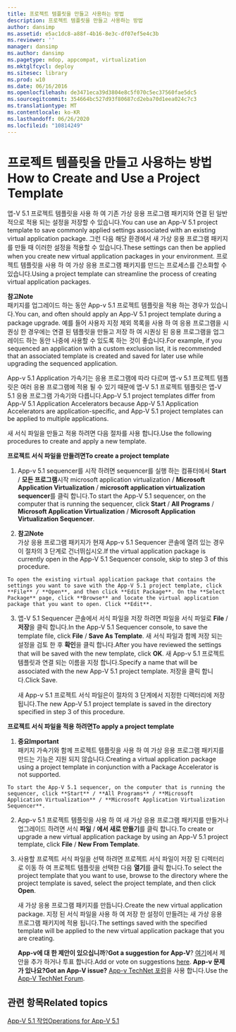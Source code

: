 ```yaml
---
title: 프로젝트 템플릿을 만들고 사용하는 방법
description: 프로젝트 템플릿을 만들고 사용하는 방법
author: dansimp
ms.assetid: e5ac1dc8-a88f-4b16-8e3c-df07ef5e4c3b
ms.reviewer: ''
manager: dansimp
ms.author: dansimp
ms.pagetype: mdop, appcompat, virtualization
ms.mktglfcycl: deploy
ms.sitesec: library
ms.prod: w10
ms.date: 06/16/2016
ms.openlocfilehash: de3471eca39d3804e8c5f070c5ec37560fae5dc5
ms.sourcegitcommit: 354664bc527d93f80687cd2eba70d1eea024c7c3
ms.translationtype: MT
ms.contentlocale: ko-KR
ms.lasthandoff: 06/26/2020
ms.locfileid: "10814249"
---
```

# <span data-ttu-id="ece1b-103">프로젝트 템플릿을 만들고 사용하는 방법</span><span class="sxs-lookup"><span data-stu-id="ece1b-103">How to Create and Use a Project Template</span></span>


<span data-ttu-id="ece1b-104">앱-V 5.1 프로젝트 템플릿을 사용 하 여 기존 가상 응용 프로그램 패키지와 연결 된 일반적으로 적용 되는 설정을 저장할 수 있습니다.</span><span class="sxs-lookup"><span data-stu-id="ece1b-104">You can use an App-V 5.1 project template to save commonly applied settings associated with an existing virtual application package.</span></span> <span data-ttu-id="ece1b-105">그런 다음 해당 환경에서 새 가상 응용 프로그램 패키지를 만들 때 이러한 설정을 적용할 수 있습니다.</span><span class="sxs-lookup"><span data-stu-id="ece1b-105">These settings can then be applied when you create new virtual application packages in your environment.</span></span> <span data-ttu-id="ece1b-106">프로젝트 템플릿을 사용 하 여 가상 응용 프로그램 패키지를 만드는 프로세스를 간소화할 수 있습니다.</span><span class="sxs-lookup"><span data-stu-id="ece1b-106">Using a project template can streamline the process of creating virtual application packages.</span></span>

**<span data-ttu-id="ece1b-107">참고</span><span class="sxs-lookup"><span data-stu-id="ece1b-107">Note</span></span>**  
<span data-ttu-id="ece1b-108">패키지를 업그레이드 하는 동안 App-v 5.1 프로젝트 템플릿을 적용 하는 경우가 있습니다.</span><span class="sxs-lookup"><span data-stu-id="ece1b-108">You can, and often should apply an App-V 5.1 project template during a package upgrade.</span></span> <span data-ttu-id="ece1b-109">예를 들어 사용자 지정 제외 목록을 사용 하 여 응용 프로그램을 시퀀싱 한 경우에는 연결 된 템플릿을 만들고 저장 하 여 시퀀싱 된 응용 프로그램을 업그레이드 하는 동안 나중에 사용할 수 있도록 하는 것이 좋습니다.</span><span class="sxs-lookup"><span data-stu-id="ece1b-109">For example, if you sequenced an application with a custom exclusion list, it is recommended that an associated template is created and saved for later use while upgrading the sequenced application.</span></span>



<span data-ttu-id="ece1b-110">App-v 5.1 Application 가속기는 응용 프로그램에 따라 다르며 앱-v 5.1 프로젝트 템플릿은 여러 응용 프로그램에 적용 될 수 있기 때문에 앱-V 5.1 프로젝트 템플릿은 앱-V 5.1 응용 프로그램 가속기와 다릅니다.</span><span class="sxs-lookup"><span data-stu-id="ece1b-110">App-V 5.1 project templates differ from App-V 5.1 Application Accelerators because App-V 5.1 Application Accelerators are application-specific, and App-V 5.1 project templates can be applied to multiple applications.</span></span>

<span data-ttu-id="ece1b-111">새 서식 파일을 만들고 적용 하려면 다음 절차를 사용 합니다.</span><span class="sxs-lookup"><span data-stu-id="ece1b-111">Use the following procedures to create and apply a new template.</span></span>

**<span data-ttu-id="ece1b-112">프로젝트 서식 파일을 만들려면</span><span class="sxs-lookup"><span data-stu-id="ece1b-112">To create a project template</span></span>**

1.  <span data-ttu-id="ece1b-113">App-v 5.1 sequencer를 시작 하려면 sequencer를 실행 하는 컴퓨터에서 **Start**  /  **모든 프로그램**시작 microsoft application virtualization  /  **Microsoft Application Virtualization**  /  **microsoft application virtualization sequencer**를 클릭 합니다.</span><span class="sxs-lookup"><span data-stu-id="ece1b-113">To start the App-V 5.1 sequencer, on the computer that is running the sequencer, click **Start** / **All Programs** / **Microsoft Application Virtualization** / **Microsoft Application Virtualization Sequencer**.</span></span>

2.  **<span data-ttu-id="ece1b-114">참고</span><span class="sxs-lookup"><span data-stu-id="ece1b-114">Note</span></span>**  
    <span data-ttu-id="ece1b-115">가상 응용 프로그램 패키지가 현재 App-v 5.1 Sequencer 콘솔에 열려 있는 경우이 절차의 3 단계로 건너뛰십시오.</span><span class="sxs-lookup"><span data-stu-id="ece1b-115">If the virtual application package is currently open in the App-V 5.1 Sequencer console, skip to step 3 of this procedure.</span></span>



~~~
To open the existing virtual application package that contains the settings you want to save with the App-V 5.1 project template, click **File** / **Open**, and then click **Edit Package**. On the **Select Package** page, click **Browse** and locate the virtual application package that you want to open. Click **Edit**.
~~~

3. <span data-ttu-id="ece1b-116">앱-V 5.1 Sequencer 콘솔에서 서식 파일을 저장 하려면 파일을 서식 파일로 **File**  /  **저장**을 클릭 합니다.</span><span class="sxs-lookup"><span data-stu-id="ece1b-116">In the App-V 5.1 Sequencer console, to save the template file, click **File** / **Save As Template**.</span></span> <span data-ttu-id="ece1b-117">새 서식 파일과 함께 저장 되는 설정을 검토 한 후 **확인**을 클릭 합니다.</span><span class="sxs-lookup"><span data-stu-id="ece1b-117">After you have reviewed the settings that will be saved with the new template, click **OK**.</span></span> <span data-ttu-id="ece1b-118">새 App-v 5.1 프로젝트 템플릿과 연결 되는 이름을 지정 합니다.</span><span class="sxs-lookup"><span data-stu-id="ece1b-118">Specify a name that will be associated with the new App-V 5.1 project template.</span></span> <span data-ttu-id="ece1b-119">저장을 클릭 합니다.</span><span class="sxs-lookup"><span data-stu-id="ece1b-119">Click Save.</span></span>

   <span data-ttu-id="ece1b-120">새 App-v 5.1 프로젝트 서식 파일은이 절차의 3 단계에서 지정한 디렉터리에 저장 됩니다.</span><span class="sxs-lookup"><span data-stu-id="ece1b-120">The new App-V 5.1 project template is saved in the directory specified in step 3 of this procedure.</span></span>

**<span data-ttu-id="ece1b-121">프로젝트 서식 파일을 적용 하려면</span><span class="sxs-lookup"><span data-stu-id="ece1b-121">To apply a project template</span></span>**

1.  **<span data-ttu-id="ece1b-122">중요</span><span class="sxs-lookup"><span data-stu-id="ece1b-122">Important</span></span>**  
    <span data-ttu-id="ece1b-123">패키지 가속기와 함께 프로젝트 템플릿을 사용 하 여 가상 응용 프로그램 패키지를 만드는 기능은 지원 되지 않습니다.</span><span class="sxs-lookup"><span data-stu-id="ece1b-123">Creating a virtual application package using a project template in conjunction with a Package Accelerator is not supported.</span></span>



~~~
To start the App-V 5.1 sequencer, on the computer that is running the sequencer, click **Start** / **All Programs** / **Microsoft Application Virtualization** / **Microsoft Application Virtualization Sequencer**.
~~~

2. <span data-ttu-id="ece1b-124">App-v 5.1 프로젝트 템플릿을 사용 하 여 새 가상 응용 프로그램 패키지를 만들거나 업그레이드 하려면 서식 **파일**  /  **에서 새로 만들기**를 클릭 합니다.</span><span class="sxs-lookup"><span data-stu-id="ece1b-124">To create or upgrade a new virtual application package by using an App-V 5.1 project template, click **File** / **New From Template**.</span></span>

3. <span data-ttu-id="ece1b-125">사용할 프로젝트 서식 파일을 선택 하려면 프로젝트 서식 파일이 저장 된 디렉터리로 이동 하 여 프로젝트 템플릿을 선택한 다음 **열기**를 클릭 합니다.</span><span class="sxs-lookup"><span data-stu-id="ece1b-125">To select the project template that you want to use, browse to the directory where the project template is saved, select the project template, and then click **Open**.</span></span>

   <span data-ttu-id="ece1b-126">새 가상 응용 프로그램 패키지를 만듭니다.</span><span class="sxs-lookup"><span data-stu-id="ece1b-126">Create the new virtual application package.</span></span> <span data-ttu-id="ece1b-127">지정 된 서식 파일을 사용 하 여 저장 한 설정이 만들려는 새 가상 응용 프로그램 패키지에 적용 됩니다.</span><span class="sxs-lookup"><span data-stu-id="ece1b-127">The settings saved with the specified template will be applied to the new virtual application package that you are creating.</span></span>

   <span data-ttu-id="ece1b-128">**App-v에 대 한 제안이 있으십니까**?</span><span class="sxs-lookup"><span data-stu-id="ece1b-128">**Got a suggestion for App-V**?</span></span> <span data-ttu-id="ece1b-129">[여기](http://appv.uservoice.com/forums/280448-microsoft-application-virtualization)에서 제안을 추가 하거나 투표 합니다.</span><span class="sxs-lookup"><span data-stu-id="ece1b-129">Add or vote on suggestions [here](http://appv.uservoice.com/forums/280448-microsoft-application-virtualization).</span></span> **<span data-ttu-id="ece1b-130">App-v 문제가 있나요?</span><span class="sxs-lookup"><span data-stu-id="ece1b-130">Got an App-V issue?</span></span>** <span data-ttu-id="ece1b-131">[App-v TechNet 포럼](https://social.technet.microsoft.com/Forums/home?forum=mdopappv)을 사용 합니다.</span><span class="sxs-lookup"><span data-stu-id="ece1b-131">Use the [App-V TechNet Forum](https://social.technet.microsoft.com/Forums/home?forum=mdopappv).</span></span>

## <span data-ttu-id="ece1b-132">관련 항목</span><span class="sxs-lookup"><span data-stu-id="ece1b-132">Related topics</span></span>


[<span data-ttu-id="ece1b-133">App-V 5.1 작업</span><span class="sxs-lookup"><span data-stu-id="ece1b-133">Operations for App-V 5.1</span></span>](operations-for-app-v-51.md)









